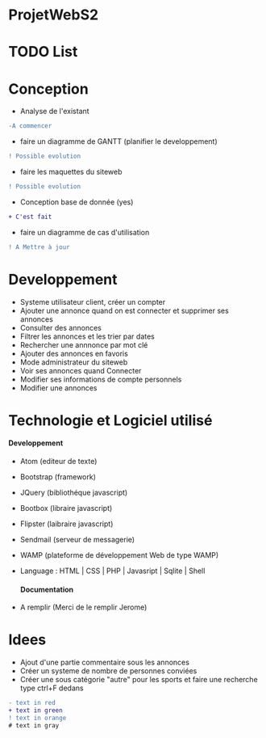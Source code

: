 # ProjetWebS2

# TODO List

# Conception

* Analyse de l'existant
```diff
-A commencer
```

* faire un diagramme de GANTT (planifier le developpement)
```diff
! Possible evolution
```
* faire les maquettes du siteweb
```diff
! Possible evolution
```
* Conception base de donnée (yes)
```diff
+ C'est fait
```
* faire un diagramme de cas d'utilisation
```diff
! A Mettre à jour
```

# Developpement
* Systeme utilisateur client, créer un compter
* Ajouter une annonce quand on est connecter et
supprimer ses annonces
* Consulter des annonces
* Filtrer les annonces et les trier par dates
* Rechercher une annnonce par mot clé
* Ajouter des annonces en favoris
* Mode administrateur du siteweb
* Voir ses annonces quand Connecter
* Modifier ses informations de compte personnels
* Modifier une annonces

# Technologie et Logiciel utilisé

#### Developpement
* Atom (editeur de texte)
* Bootstrap (framework)
* JQuery (bibliothéque javascript)
* Bootbox (libraire javascript)
* Flipster (laibraire javascript)
* Sendmail (serveur de messagerie)
* WAMP (plateforme de développement Web de type WAMP)
* Language :
  HTML | CSS | PHP | Javasript | Sqlite | Shell

  #### Documentation
* A remplir (Merci de le remplir Jerome)


# Idees
* Ajout d'une partie commentaire sous les annonces
* Créer un systeme de nombre de personnes conviées
* Créer une sous catégorie "autre" pour les sports
et faire une recherche type ctrl+F dedans

```diff
- text in red
+ text in green
! text in orange
# text in gray
```
